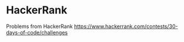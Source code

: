 # HackerRank
Problems from HackerRank
https://www.hackerrank.com/contests/30-days-of-code/challenges
